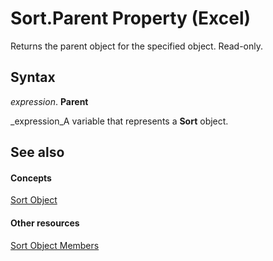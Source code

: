 
# Sort.Parent Property (Excel)

Returns the parent object for the specified object. Read-only.


## Syntax

 _expression_. **Parent**

 _expression_A variable that represents a  **Sort** object.


## See also


#### Concepts


 [Sort Object](637ee681-743c-5196-2bfc-4a5bea025295.md)
#### Other resources


 [Sort Object Members](032ef613-d7f4-9fdc-e58c-3a1749396b3e.md)
